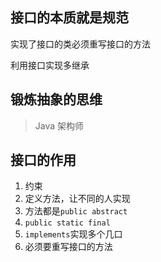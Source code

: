 ## 接口的本质就是规范

实现了接口的类必须重写接口的方法

利用接口实现多继承

## 锻炼抽象的思维

> Java 架构师

## 接口的作用

1. 约束
2. 定义方法，让不同的人实现
3. 方法都是`public abstract`
4. `public static final`
5. `implements`实现多个几口
6. 必须要重写接口的方法